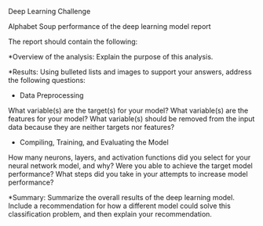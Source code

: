 Deep Learning Challenge

Alphabet Soup performance of the deep learning model report

The report should contain the following:

*Overview of the analysis: Explain the purpose of this analysis.


*Results: Using bulleted lists and images to support your answers, address the following questions:


* Data Preprocessing

What variable(s) are the target(s) for your model?
What variable(s) are the features for your model?
What variable(s) should be removed from the input data because they are neither targets nor features?

* Compiling, Training, and Evaluating the Model

How many neurons, layers, and activation functions did you select for your neural network model, and why?
Were you able to achieve the target model performance?
What steps did you take in your attempts to increase model performance?


*Summary: Summarize the overall results of the deep learning model. Include a recommendation for how a different model could solve this classification problem, and then explain your recommendation.
